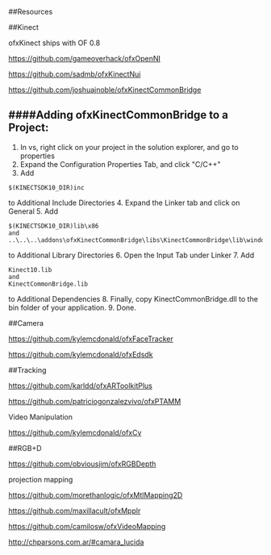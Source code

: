 ##Resources

##Kinect

ofxKinect ships with OF 0.8

https://github.com/gameoverhack/ofxOpenNI

https://github.com/sadmb/ofxKinectNui

https://github.com/joshuajnoble/ofxKinectCommonBridge

####Adding ofxKinectCommonBridge to a Project:
-------------

1. In vs, right click on your project in the solution explorer, and go to properties
2. Expand the Configuration Properties Tab, and click "C/C++"
3. Add 
````
$(KINECTSDK10_DIR)inc
````
to Additional Include Directories
4. Expand the Linker tab and click on General
5. Add 
```````
$(KINECTSDK10_DIR)lib\x86
and 
..\..\..\addons\ofxKinectCommonBridge\libs\KinectCommonBridge\lib\windows
```````
to Additional Library Directories
6. Open the Input Tab under Linker
7. Add
``````
Kinect10.lib
and
KinectCommonBridge.lib
``````
to Additional Dependencies
8. Finally, copy KinectCommonBridge.dll to the bin folder of your application.
9. Done.


##Camera

https://github.com/kylemcdonald/ofxFaceTracker

https://github.com/kylemcdonald/ofxEdsdk

##Tracking

https://github.com/karldd/ofxARToolkitPlus

https://github.com/patriciogonzalezvivo/ofxPTAMM

Video Manipulation

https://github.com/kylemcdonald/ofxCv

##RGB+D

https://github.com/obviousjim/ofxRGBDepth

projection mapping

https://github.com/morethanlogic/ofxMtlMapping2D

https://github.com/maxillacult/ofxMpplr

https://github.com/camilosw/ofxVideoMapping

http://chparsons.com.ar/#camara_lucida